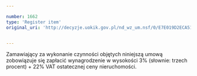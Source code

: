 ```yaml
---

number: 1662
type: 'Register item'
original_uri: 'http://decyzje.uokik.gov.pl/nd_wz_um.nsf/0/E7E019D2ECA51D40C12576380031830D?OpenDocument'


---
```


Zamawiający za wykonanie czynności objętych niniejszą umową zobowiązuje się zapłacić wynagrodzenie w wysokości 3% (słownie: trzech procent) + 22% VAT ostatecznej ceny nieruchomości.
